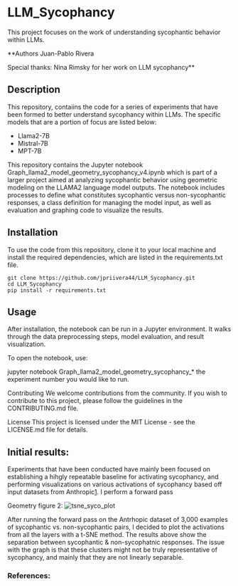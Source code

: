# LLM_Sycophancy
This project focuses on the work of understanding sycophantic behavior within LLMs.

**Authors
Juan-Pablo Rivera

Special thanks:
Nina Rimsky for her work on LLM sycophancy**

## Description
This repository, contaiins the code for a series of experiments that have been formed to better understand sycophancy within LLMs. The specific models that are a portion of focus are listed below:
- Llama2-7B
- Mistral-7B
- MPT-7B



This repository contains the Jupyter notebook Graph_llama2_model_geometry_sycophancy_v4.ipynb which is part of a larger project aimed at analyzing sycophantic behavior using geometric modeling on the LLAMA2 language model outputs. The notebook includes processes to define what constitutes sycophantic versus non-sycophantic responses, a class definition for managing the model input, as well as evaluation and graphing code to visualize the results.

## Installation
To use the code from this repository, clone it to your local machine and install the required dependencies, which are listed in the requirements.txt file.

```
git clone https://github.com/jpriivera44/LLM_Sycophancy.git
cd LLM_Sycophancy
pip install -r requirements.txt
```

## Usage
After installation, the notebook can be run in a Jupyter environment. It walks through the data preprocessing steps, model evaluation, and result visualization.

To open the notebook, use:

jupyter notebook Graph_llama2_model_geometry_sycophancy_* the experiment number you would like to run.

Contributing
We welcome contributions from the community. If you wish to contribute to this project, please follow the guidelines in the CONTRIBUTING.md file.

License
This project is licensed under the MIT License - see the LICENSE.md file for details.



## Initial results:

Experiments that have been conducted have mainly been focused on establishing a hihgly repeatable baseline for activating sycophancy, and performing visualizations on various activations of sycophancy based off input datasets from Anthropic[1]. I perform a forward pass 


Geometry figure 2:
![tsne_syco_plot](https://github.com/jprivera44/LLM_Sycophancy/assets/9093934/d0342082-95b9-4421-a8b4-1be26c191afa)

After running the forward pass on the Antrhopic dataset of 3,000 examples of sycophantic vs. non-sycophantic pairs, I decided to plot the activations from all the layers with a t-SNE method. The results above show the separation between sycophantic & non-sycophatnic responses. The issue with the graph is that these clusters might not be truly representative of sycophancy, and mainly that they are not linearly separable.  


### References:
[1]: https://huggingface.co/datasets/Anthropic/model-written-evals/tree/main/sycophancy 



